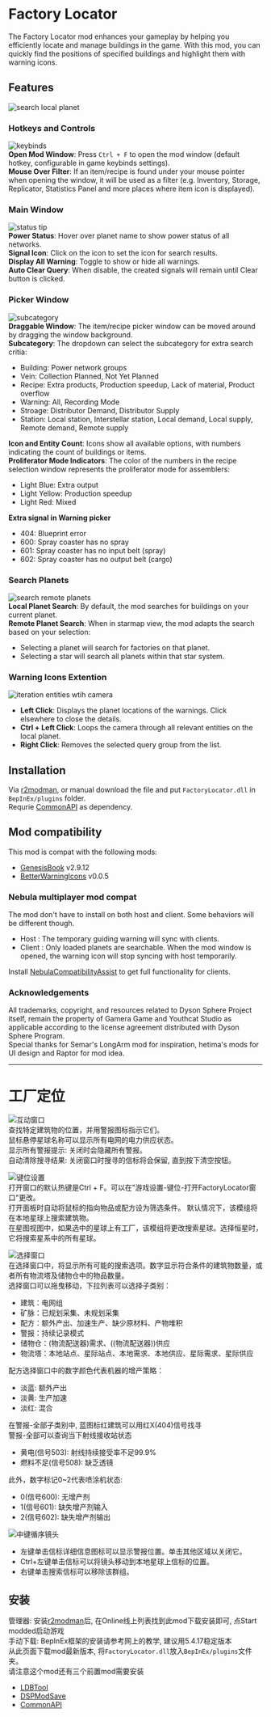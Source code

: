 # Factory Locator

The Factory Locator mod enhances your gameplay by helping you efficiently locate and manage buildings in the game. With this mod, you can quickly find the positions of specified buildings and highlight them with warning icons.   

## Features

![search local planet](https://raw.githubusercontent.com/starfi5h/DSP_Mod_Support/dev/FactoryLocator/doc/demo3.gif) 

### Hotkeys and Controls
![keybinds](https://raw.githubusercontent.com/starfi5h/DSP_Mod_Support/dev/FactoryLocator/doc/keybind.jpg)  
**Open Mod Window**: Press `Ctrl + F` to open the mod window (default hotkey, configurable in game keybinds settings).  
**Mouse Over Filter**: If an item/recipe is found under your mouse pointer when opening the window, it will be used as a filter (e.g. Inventory, Storage, Replicator, Statistics Panel and more places where item icon is displayed).  

### Main Window
![status tip](https://raw.githubusercontent.com/starfi5h/DSP_Mod_Support/dev/FactoryLocator/doc/demo3.jpg)  
**Power Status**: Hover over planet name to show power status of all networks.  
**Signal Icon**: Click on the icon to set the icon for search results.  
**Display All Warning**: Toggle to show or hide all warnings.  
**Auto Clear Query**: When disable, the created signals will remain until Clear button is clicked.  

### Picker Window
![subcategory](https://raw.githubusercontent.com/starfi5h/DSP_Mod_Support/dev/FactoryLocator/doc/subcategory.png)  
**Draggable Window**: The item/recipe picker window can be moved around by dragging the window background.  
**Subcategory**: The dropdown can select the subcategory for extra search critia:  
- Building: Power network groups  
- Vein: Collection Planned, Not Yet Planned  
- Recipe: Extra products, Production speedup, Lack of material, Product overflow  
- Warning: All, Recording Mode  
- Stroage: Distributor Demand, Distributor Supply  
- Station: Local station, Interstellar station, Local demand, Local supply, Remote demand, Remote supply  
  
**Icon and Entity Count**: Icons show all available options, with numbers indicating the count of buildings or items.  
**Proliferator Mode Indicators**: The color of the numbers in the recipe selection window represents the proliferator mode for assemblers:
- Light Blue: Extra output
- Light Yellow: Production speedup
- Light Red: Mixed

**Extra signal in Warning picker**
- 404: Blueprint error
- 600: Spray coaster has no spray
- 601: Spray coaster has no input belt (spray)  
- 602: Spray coaster has no output belt (cargo)  


### Search Planets
![search remote planets](https://raw.githubusercontent.com/starfi5h/DSP_Mod_Support/dev/FactoryLocator/doc/demo2.gif)  
**Local Planet Search**: By default, the mod searches for buildings on your current planet.  
**Remote Planet Search**: When in starmap view, the mod adapts the search based on your selection:  
- Selecting a planet will search for factories on that planet.
- Selecting a star will search all planets within that star system.

### Warning Icons Extention
![iteration entities wtih camera](https://raw.githubusercontent.com/starfi5h/DSP_Mod_Support/dev/FactoryLocator/doc/demo4.gif)  
- **Left Click**: Displays the planet locations of the warnings. Click elsewhere to close the details.
- **Ctrl + Left Click**: Loops the camera through all relevant entities on the local planet.
- **Right Click**: Removes the selected query group from the list.

## Installation
Via [r2modman](https://thunderstore.io/c/dyson-sphere-program/p/ebkr/r2modman/), or manual download the file and put `FactoryLocator.dll` in `BepInEx/plugins` folder.  
Requrie [CommonAPI](https://dsp.thunderstore.io/package/CommonAPI/CommonAPI/) as dependency.  

## Mod compatibility
This mod is compat with the following mods:
- [GenesisBook](https://dsp.thunderstore.io/package/HiddenCirno/GenesisBook/) v2.9.12  
- [BetterWarningIcons](https://dsp.thunderstore.io/package/Raptor/BetterWarningIcons/) v0.0.5  

### Nebula multiplayer mod compat  
The mod don't have to install on both host and client. Some behaviors will be different though.  
- Host : The temporary guiding warning will sync with clients.  
- Client : Only loaded planets are searchable. When the mod window is opened, the warning icon will stop syncing with host temporarily.   

Install [NebulaCompatibilityAssist](https://dsp.thunderstore.io/package/starfi5h/NebulaCompatibilityAssist/) to get full functionality for clients.  

### Acknowledgements
All trademarks, copyright, and resources related to Dyson Sphere Project itself, remain the property of Gamera Game and Youthcat Studio as applicable according to the license agreement distributed with Dyson Sphere Program.  
Special thanks for Semar's LongArm mod for inspiration, hetima's mods for UI design and Raptor for mod idea.  

----

# 工厂定位

![互动窗口](https://raw.githubusercontent.com/starfi5h/DSP_Mod_Support/dev/FactoryLocator/doc/icon_c.jpg)  
查找特定建筑物的位置，并用警报图标指示它们。  
鼠标悬停星球名称可以显示所有电网的电力供应状态。  
显示所有警报提示: 关闭时会隐藏所有警报。  
自动清除搜寻结果: 关闭窗口时搜寻的信标将会保留, 直到按下清空按钮。  

![键位设置](https://raw.githubusercontent.com/starfi5h/DSP_Mod_Support/dev/FactoryLocator/doc/keybind_c.jpg)  
打开窗口的默认热键是Ctrl + F。可以在"游戏设置-键位-打开FactoryLocator窗口"更改。  
打开面板时自动将鼠标的指向物品或配方设为筛选条件。 
默认情况下，该模组将在本地星球上搜索建筑物。  
在星图视图中，如果选中的星球上有工厂，该模组将更改搜索星球。选择恒星时，它将搜索星系中的所有星球。  

![选择窗口](https://raw.githubusercontent.com/starfi5h/DSP_Mod_Support/dev/FactoryLocator/doc/subcategory_c.png)  
在选择窗口中，将显示所有可能的搜索选项。数字显示符合条件的建筑物数量，或者所有物流塔及储物仓中的物品数量。  
选择窗口可以拖曳移动，下拉列表可以选择子类别：   
- 建筑：电网组  
- 矿脉：已规划采集、未规划采集  
- 配方：额外产出、加速生产、缺少原材料、产物堆积  
- 警报：持续记录模式  
- 储物仓：(物流配送器)需求、((物流配送器))供应  
- 物流塔：本地站点、星际站点、本地需求、本地供应、星际需求、星际供应  

配方选择窗口中的数字颜色代表机器的增产策略：  
- 淡蓝: 额外产出
- 淡黄: 生产加速
- 淡红: 混合
  
在警报-全部子类别中, 蓝图标红建筑可以用红X(404)信号找寻  
警报-全部可以查询当下射线接收站状态  
- 黄电(信号503): 射线持续接受率不足99.9%  
- 燃料不足(信号508): 缺乏透镜  
  
此外，数字标记0~2代表喷涂机状态:  
- 0(信号600): 无增产剂  
- 1(信号601): 缺失增产剂输入  
- 2(信号602): 缺失增产剂输出  


![中键循序镜头](https://raw.githubusercontent.com/starfi5h/DSP_Mod_Support/dev/FactoryLocator/doc/demo4.gif)
- 左键单击信标详细信息图标可以显示警报位置。单击其他区域以关闭它。  
- Ctrl+左键单击信标可以将镜头移动到本地星球上信标的位置。  
- 右键单击搜索信标可以移除该群组。  

## 安装
管理器: 安装[r2modman](https://thunderstore.io/c/dyson-sphere-program/p/ebkr/r2modman/)后, 在Online线上列表找到此mod下载安装即可, 点Start modded启动游戏  
手动下载: BepInEx框架的安装请参考网上的教学, 建议用5.4.17稳定版本  
从此页面下载mod最新版本, 将`FactoryLocator.dll`放入`BepInEx/plugins`文件夹。  
请注意这个mod还有三个前置mod需要安装  
- [LDBTool](https://dsp.thunderstore.io/package/xiaoye97/LDBTool/)
- [DSPModSave](https://dsp.thunderstore.io/package/CommonAPI/DSPModSave/)
- [CommonAPI](https://dsp.thunderstore.io/package/CommonAPI/CommonAPI/)

